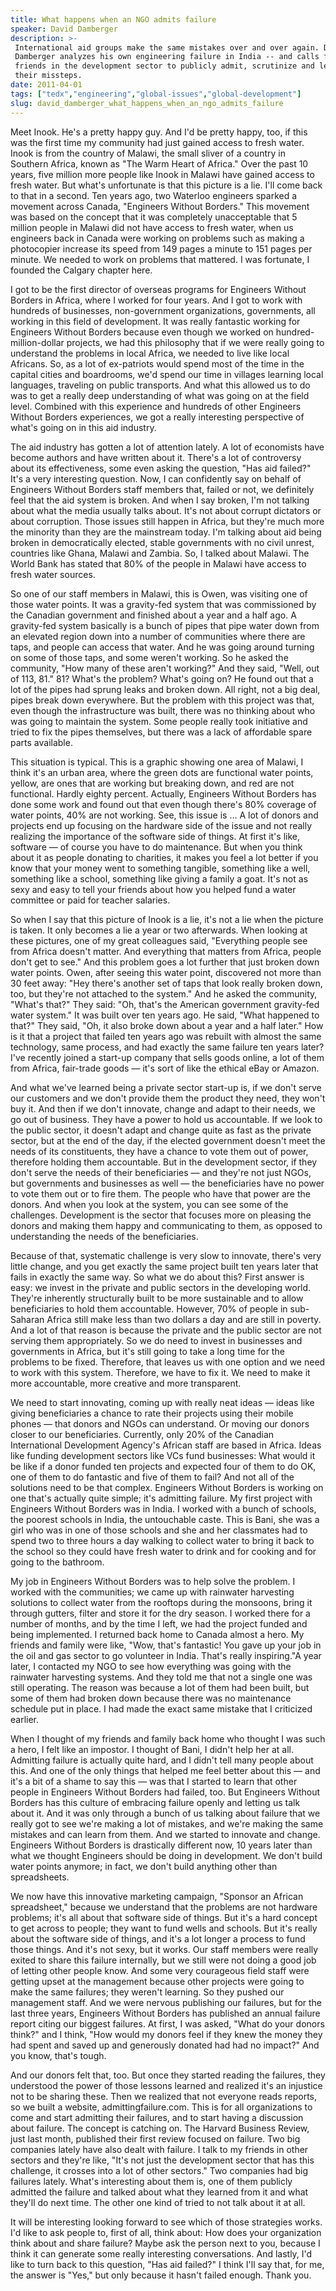 ```yaml
---
title: What happens when an NGO admits failure
speaker: David Damberger
description: >-
 International aid groups make the same mistakes over and over again. David
 Damberger analyzes his own engineering failure in India -- and calls for his
 friends in the development sector to publicly admit, scrutinize and learn from
 their missteps.
date: 2011-04-01
tags: ["tedx","engineering","global-issues","global-development"]
slug: david_damberger_what_happens_when_an_ngo_admits_failure
---
```


Meet Inook. He's a pretty happy guy. And I'd be pretty happy, too, if this was the first
time my community had just gained access to fresh water. Inook is from the country of
Malawi, the small sliver of a country in Southern Africa, known as "The Warm Heart of
Africa." Over the past 10 years, five million more people like Inook in Malawi have gained
access to fresh water. But what's unfortunate is that this picture is a lie. I'll come
back to that in a second. Ten years ago, two Waterloo engineers sparked a movement across
Canada, "Engineers Without Borders." This movement was based on the concept that it was
completely unacceptable that 5 million people in Malawi did not have access to fresh
water, when us engineers back in Canada were working on problems such as making a
photocopier increase its speed from 149 pages a minute to 151 pages per minute. We needed
to work on problems that mattered. I was fortunate, I founded the Calgary chapter
here.

I got to be the first director of overseas programs for Engineers Without Borders in
Africa, where I worked for four years. And I got to work with hundreds of businesses,
non-government organizations, governments, all working in this field of development. It
was really fantastic working for Engineers Without Borders because even though we worked
on hundred-million-dollar projects, we had this philosophy that if we were really going to
understand the problems in local Africa, we needed to live like local Africans. So, as a
lot of ex-patriots would spend most of the time in the capital cities and boardrooms, we'd
spend our time in villages learning local languages, traveling on public transports. And
what this allowed us to do was to get a really deep understanding of what was going on at
the field level. Combined with this experience and hundreds of other Engineers Without
Borders experiences, we got a really interesting perspective of what's going on in this
aid industry.

The aid industry has gotten a lot of attention lately. A lot of economists have become
authors and have written about it. There's a lot of controversy about its effectiveness,
some even asking the question, "Has aid failed?" It's a very interesting question. Now, I
can confidently say on behalf of Engineers Without Borders staff members that, failed or
not, we definitely feel that the aid system is broken. And when I say broken, I'm not
talking about what the media usually talks about. It's not about corrupt dictators or
about corruption. Those issues still happen in Africa, but they're much more the minority
than they are the mainstream today. I'm talking about aid being broken in democratically
elected, stable governments with no civil unrest, countries like Ghana, Malawi and
Zambia. So, I talked about Malawi. The World Bank has stated that 80% of the people in
Malawi have access to fresh water sources.

So one of our staff members in Malawi, this is Owen, was visiting one of those water
points. It was a gravity-fed system that was commissioned by the Canadian government and
finished about a year and a half ago. A gravity-fed system basically is a bunch of pipes
that pipe water down from an elevated region down into a number of communities where there
are taps, and people can access that water. And he was going around turning on some of
those taps, and some weren't working. So he asked the community, "How many of these aren't
working?" And they said, "Well, out of 113, 81." 81? What's the problem? What's going
on? He found out that a lot of the pipes had sprung leaks and broken down. All right, not a
big deal, pipes break down everywhere. But the problem with this project was that, even
though the infrastructure was built, there was no thinking about who was going to maintain
the system. Some people really took initiative and tried to fix the pipes themselves, but
there was a lack of affordable spare parts available.

This situation is typical. This is a graphic showing one area of Malawi, I think it's an
urban area, where the green dots are functional water points, yellow, are ones that are
working but breaking down, and red are not functional. Hardly eighty percent. Actually,
Engineers Without Borders has done some work and found out that even though there's 80%
coverage of water points, 40% are not working. See, this issue is ... A lot of donors and
projects end up focusing on the hardware side of the issue and not really realizing the
importance of the software side of things. At first it's like, software — of course you
have to do maintenance. But when you think about it as people donating to charities, it
makes you feel a lot better if you know that your money went to something tangible,
something like a well, something like a school, something like giving a family a goat.
It's not as sexy and easy to tell your friends about how you helped fund a water committee
or paid for teacher salaries.

So when I say that this picture of Inook is a lie, it's not a lie when the picture is
taken. It only becomes a lie a year or two afterwards. When looking at these pictures, one
of my great colleagues said, "Everything people see from Africa doesn't matter. And
everything that matters from Africa, people don't get to see." And this problem goes a lot
further that just broken down water points. Owen, after seeing this water point,
discovered not more than 30 feet away: "Hey there's another set of taps that look really
broken down, too, but they're not attached to the system." And he asked the community,
"What's that?" They said: "Oh, that's the American government gravity-fed water system."
It was built over ten years ago. He said, "What happened to that?" They said, "Oh, it also
broke down about a year and a half later." How is it that a project that failed ten years
ago was rebuilt with almost the same technology, same process, and had exactly the same
failure ten years later? I've recently joined a start-up company that sells goods online, a
lot of them from Africa, fair-trade goods — it's sort of like the ethical eBay or
Amazon.

And what we've learned being a private sector start-up is, if we don't serve our customers
and we don't provide them the product they need, they won't buy it. And then if we don't
innovate, change and adapt to their needs, we go out of business. They have a power to
hold us accountable. If we look to the public sector, it doesn't adapt and change quite as
fast as the private sector, but at the end of the day, if the elected government doesn't
meet the needs of its constituents, they have a chance to vote them out of power,
therefore holding them accountable. But in the development sector, if they don't serve the
needs of their beneficiaries — and they're not just NGOs, but governments and businesses
as well — the beneficiaries have no power to vote them out or to fire them. The people who
have that power are the donors. And when you look at the system, you can see some of the
challenges. Development is the sector that focuses more on pleasing the donors and making
them happy and communicating to them, as opposed to understanding the needs of the
beneficiaries.

Because of that, systematic challenge is very slow to innovate, there's very little
change, and you get exactly the same project built ten years later that fails in exactly
the same way. So what we do about this? First answer is easy: we invest in the private and
public sectors in the developing world. They're inherently structurally built to be more
sustainable and to allow beneficiaries to hold them accountable. However, 70% of people in
sub-Saharan Africa still make less than two dollars a day and are still in poverty. And a
lot of that reason is because the private and the public sector are not serving them
appropriately. So we do need to invest in businesses and governments in Africa, but it's
still going to take a long time for the problems to be fixed. Therefore, that leaves us
with one option and we need to work with this system. Therefore, we have to fix it. We need
to make it more accountable, more creative and more transparent.

We need to start innovating, coming up with really neat ideas — ideas like giving
beneficiaries a chance to rate their projects using their mobile phones — that donors and
NGOs can understand. Or moving our donors closer to our beneficiaries. Currently, only 20%
of the Canadian International Development Agency's African staff are based in Africa.
Ideas like funding development sectors like VCs fund businesses: What would it be like if
a donor funded ten projects and expected four of them to do OK, one of them to do
fantastic and five of them to fail? And not all of the solutions need to be that complex.
Engineers Without Borders is working on one that's actually quite simple; it's admitting
failure. My first project with Engineers Without Borders was in India. I worked with a
bunch of schools, the poorest schools in India, the untouchable caste. This is Bani, she
was a girl who was in one of those schools and she and her classmates had to spend two to
three hours a day walking to collect water to bring it back to the school so they could
have fresh water to drink and for cooking and for going to the bathroom.

My job in Engineers Without Borders was to help solve the problem. I worked with the
communities; we came up with rainwater harvesting solutions to collect water from the
rooftops during the monsoons, bring it through gutters, filter and store it for the dry
season. I worked there for a number of months, and by the time I left, we had the project
funded and being implemented. I returned back home to Canada almost a hero. My friends and
family were like, "Wow, that's fantastic! You gave up your job in the oil and gas sector
to go volunteer in India. That's really inspiring."A year later, I contacted my NGO to see
how everything was going with the rainwater harvesting systems. And they told me that not
a single one was still operating. The reason was because a lot of them had been built, but
some of them had broken down because there was no maintenance schedule put in place. I had
made the exact same mistake that I criticized earlier.

When I thought of my friends and family back home who thought I was such a hero, I felt
like an impostor. I thought of Bani, I didn't help her at all. Admitting failure is
actually quite hard, and I didn't tell many people about this. And one of the only things
that helped me feel better about this — and it's a bit of a shame to say this — was that I
started to learn that other people in Engineers Without Borders had failed, too. But
Engineers Without Borders has this culture of embracing failure openly and letting us talk
about it. And it was only through a bunch of us talking about failure that we really got
to see we're making a lot of mistakes, and we're making the same mistakes and can learn
from them. And we started to innovate and change. Engineers Without Borders is drastically
different now, 10 years later than what we thought Engineers should be doing in
development. We don't build water points anymore; in fact, we don't build anything other
than spreadsheets.

We now have this innovative marketing campaign, "Sponsor an African spreadsheet," because
we understand that the problems are not hardware problems; it's all about that software
side of things. But it's a hard concept to get across to people; they want to fund wells
and schools. But it's really about the software side of things, and it's a lot longer a
process to fund those things. And it's not sexy, but it works. Our staff members were
really exited to share this failure internally, but we still were not doing a good job of
letting other people know. And some very courageous field staff were getting upset at the
management because other projects were going to make the same failures; they weren't
learning. So they pushed our management staff. And we were nervous publishing our
failures, but for the last three years, Engineers Without Borders has published an annual
failure report citing our biggest failures. At first, I was asked, "What do your donors
think?" and I think, "How would my donors feel if they knew the money they had spent and
saved up and generously donated had had no impact?" And you know, that's
tough.

And our donors felt that, too. But once they started reading the failures, they understood
the power of those lessons learned and realized it's an injustice not to be sharing these.
Then we realized that not everyone reads reports, so we built a website,
admittingfailure.com. This is for all organizations to come and start admitting their
failures, and to start having a discussion about failure. The concept is catching on. The
Harvard Business Review, just last month, published their first review focused on failure.
Two big companies lately have also dealt with failure. I talk to my friends in other
sectors and they're like, "It's not just the development sector that has this challenge,
it crosses into a lot of other sectors." Two companies had big failures lately. What's
interesting about them is, one of them publicly admitted the failure and talked about what
they learned from it and what they'll do next time. The other one kind of tried to not
talk about it at all.

It will be interesting looking forward to see which of those strategies works. I'd like to
ask people to, first of all, think about: How does your organization think about and share
failure? Maybe ask the person next to you, because I think it can generate some really
interesting conversations. And lastly, I'd like to turn back to this question, "Has aid
failed?" I think I'll say that, for me, the answer is "Yes," but only because it hasn't
failed enough. Thank you.

<!--
ad_duration=3.33
event="TEDxYYC"
external_start_time=0
intro_duration=11.82
is_subtitle_required="False"
is_talk_featured="True"
language="en"
language_swap="False"
native_language="en"
number_of_related_talks=6
number_of_speakers=1
number_of_subtitled_videos=0
number_of_tags=4
number_of_talk_download_languages=1
number_of_talk_more_resources=0
number_of_talk_recommendations=0
number_of_talks_take_actions=0
post_ad_duration=0.83
published_timestamp="2011-12-11 15:03:39"
recording_date="2011-04-01"
speaker_description="Engineer, Social Entrepreneur"
speaker_is_published=1
speaker_name="David Damberger"
talk_name="What happens when an NGO admits failure"
talks_tags=["tedx","engineering","global-issues","global-development"]
url_photo_speaker="https://pe.tedcdn.com/images/ted/d8f8440dc5e8962a7ac601a5539fa3daa65e381f_254x191.jpg"
url_photo_talk="https://pe.tedcdn.com/images/ted/1f94bd8a6084ed06b73b280214ccff15b4277414_800x600.jpg"
url_webpage="https://www.ted.com/talks/david_damberger_what_happens_when_an_ngo_admits_failure"
video_type_name="TEDx Talk"
-->